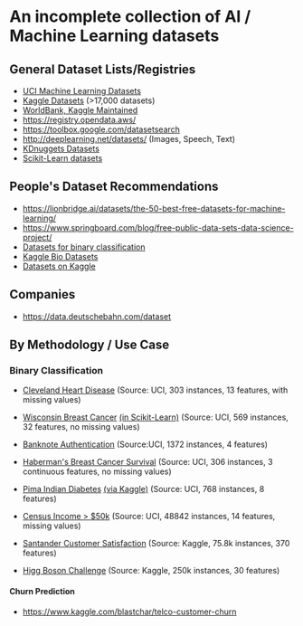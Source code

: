 # An incomplete collection of AI / Machine Learning datasets

## General Dataset Lists/Registries

* [UCI Machine Learning Datasets](https://archive.ics.uci.edu/ml/datasets.php)
* [Kaggle Datasets](https://www.kaggle.com/datasets) (>17,000 datasets)
* [WorldBank, Kaggle Maintained](https://www.kaggle.com/theworldbank/datasets)
* https://registry.opendata.aws/
* https://toolbox.google.com/datasetsearch
* http://deeplearning.net/datasets/ (Images, Speech, Text)
* [KDnuggets Datasets](https://www.kdnuggets.com/datasets/index.html)
* [Scikit-Learn datasets](https://scikit-learn.org/stable/datasets/index.html)

## People's Dataset Recommendations
* https://lionbridge.ai/datasets/the-50-best-free-datasets-for-machine-learning/
* https://www.springboard.com/blog/free-public-data-sets-data-science-project/
* [Datasets for binary classification](https://jamesmccaffrey.wordpress.com/2018/03/14/datasets-for-binary-classification/)
* [Kaggle Bio Datasets](https://whyiswritinghard.blogspot.com/2017/11/kaggle-datasets.html)
* [Datasets on Kaggle](https://towardsdatascience.com/interesting-datasets-on-kaggle-com-3a4a250b0b85)


## Companies

* https://data.deutschebahn.com/dataset

## By Methodology / Use Case

### Binary Classification

* [Cleveland Heart Disease](https://archive.ics.uci.edu/ml/datasets/Heart+Disease) (Source: UCI, 303 instances, 13 features, with missing values)
* [Wisconsin Breast Cancer](https://archive.ics.uci.edu/ml/datasets/Breast+Cancer+Wisconsin+%28Diagnostic%29) [(in Scikit-Learn)](https://scikit-learn.org/stable/modules/generated/sklearn.datasets.load_breast_cancer.html#sklearn.datasets.load_breast_cancer) (Source: UCI, 569 instances, 32 features, no missing values)
* [Banknote Authentication](https://archive.ics.uci.edu/ml/datasets/banknote+authentication) (Source:UCI, 1372 instances, 4 features)
* [Haberman's Breast Cancer Survival](https://archive.ics.uci.edu/ml/datasets/Haberman%27s+Survival) (Source: UCI, 306 instances, 3 continuous features, no missing values)
* [Pima Indian Diabetes](https://web.archive.org/web/20180303223954/https://archive.ics.uci.edu/ml/datasets/pima+indians+diabetes) [(via Kaggle)](https://www.kaggle.com/uciml/pima-indians-diabetes-database) (Source: UCI, 768 instances, 8 features)
* [Census Income > $50k](https://archive.ics.uci.edu/ml/datasets/Adult) (Source: UCI, 48842 instances, 14 features, missing values)

* [Santander Customer Satisfaction](https://www.kaggle.com/c/santander-customer-satisfaction/data) (Source: Kaggle, 75.8k instances, 370 features)
* [Higg Boson Challenge](https://www.kaggle.com/c/higgs-boson/data) (Source: Kaggle, 250k instances, 30 features)

#### Churn Prediction

* https://www.kaggle.com/blastchar/telco-customer-churn
